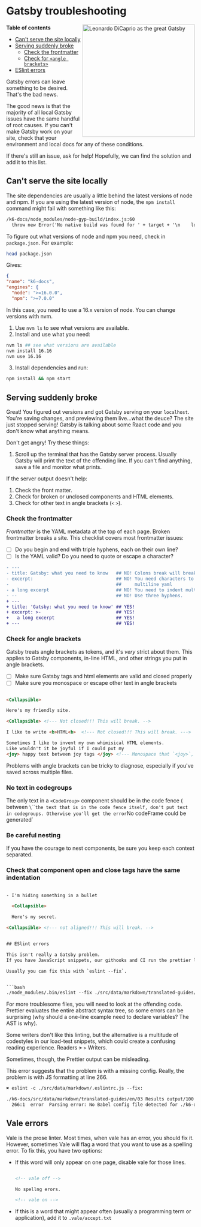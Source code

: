 # Gatsby troubleshooting


<img src="https://memegenerator.net/img/images/12595641.jpg" alt="Leonardo DiCaprio as the great Gatsby" width="300" align="right">


**Table of contents**

 - [Can't serve the site locally](#cant-serve-the-site-locally)
 - [Serving suddenly broke](#serving-suddenly-broke)
      - [Check the frontmatter](#check-the-frontmatter)
      - [Check for `<angle brackets>`](#check-for-angle-brackets)
  - [ESlint errors](#eslint-errors)

<!-- markdown-toc end -->


Gatsby errors can leave something to be desired.
That's the bad news.

The good news is that the majority of all local Gatsby issues have the same handful of root causes.
If you can't make Gatsby work on your site, check that your environment and local docs for any of these conditions.

If there's still an issue, ask for help!
Hopefully, we can find the solution and add it to this list.



## Can't serve the site locally

The site dependencies are usually a little behind the latest versions of node and npm.
If you are using the latest version of node, the `npm install` command might fail with something like this:

```txt
/k6-docs/node_modules/node-gyp-build/index.js:60
  throw new Error('No native build was found for ' + target + '\n    loaded from: ' + dir + '\n')
```

To figure out what versions of node and npm you need, check in `package.json`.
For example:

```sh
head package.json
```

Gives:

```json
{
"name": "k6-docs",
"engines": {
  "node": ">=16.0.0",
  "npm": ">=7.0.0"

```

In this case, you need to use a 16.x version of node.
You can change versions with nvm.

1. Use `nvm ls` to see what versions are available.
2. Install and use what you need:

  ```sh
  nvm ls ## see what versions are available
  nvm install 16.16
  nvm use 16.16
  ```

3. Install dependencies and run:

  ```sh
  npm install && npm start
  ```

## Serving suddenly broke

Great! You figured out versions and got Gatsby serving on your `localhost`.
You're saving changes, and previewing them live...what the deuce? The site just stopped serving! Gatsby is talking about some Raact code and you don't know what anything means.

Don't get angry! Try these things:

1. Scroll up the terminal that has the Gatsby server process. Usually Gatsby will print the text of the offending line. If you can't find anything, save a file and monitor what prints.

If the server output doesn't help:

1. Check the front matter.
1. Check for broken or unclosed components and HTML elements.
1. Check for other text in angle brackets (`<` `>`).


### Check the frontmatter

_Frontmatter_ is the YAML metadata at the top of each page.
Broken frontmatter breaks a site.
This checklist covers most frontmatter issues:

- [ ] Do you begin and end with triple hyphens, each on their own line?
- [ ] Is the YAML valid? Do you need to quote or escape a character?

```diff
- ---
- title: Gatsby: what you need to know   ## NO! Colons break will break things
- excerpt:                               ## NO! You need characters to introduce
-                                        ##     multiline yaml
- a long excerpt                         ## NO! You need to indent multiline yaml
- --                                     ## NO! Use three hyphens.
+ ---
+ title: 'Gatsby: what you need to know' ## YES!
+ excerpt: >-                            ## YES!
+   a long excerpt                       ## YES!
+ ---                                    ## YES!
```

### Check for angle brackets

Gatsby treats angle brackets as tokens, and it's _very_ strict about them.
This applies to Gatsby components, in-line HTML, and other strings you put in angle brackets.

- [ ] Make sure Gatsby tags and html elements are valid and closed properly
- [ ] Make sure you monospace or escape other text in angle brackets

```html

<Collapsible>

Here's my friendly site.

<Collapsible> <!--- Not closed!!! This will break. -->

I like to write <b>HTML<b>  <!--- Not closed!!! This will break. --->

Sometimes I like to invent my own whimisical HTML elements.
Like wouldn't it be joyful if I could put my
<joy> happy text between joy tags </joy> <!--- Monospace that `<joy>`, please --->.

```

Problems with angle brackets can be tricky to diagnose, especially if you've saved across multiple files.

### No text in codegroups

The only text in a `<CodeGroup>` component should be in the code fence ( between `\`\`\`` the text that is in the code fence itself, don't put text in codegroups.
Otherwise you'll get the error `No codeFrame could be generated`

### Be careful nesting

If you have the courage to nest components, be sure you keep each context separated.

### Check that component open and close tags have the same indentation

```html

- I'm hiding something in a bullet

  <Collapsible>

  Here's my secret.

<Collapsible> <!--- not aligned!!! This will break. -->


## ESlint errors

This isn't really a Gatsby problem.
If you have JavaScript snippets, our githooks and CI run the prettier linter on them.

Usually you can fix this with `eslint --fix`.


```bash
./node_modules/.bin/eslint --fix ./src/data/markdown/translated-guides/en/01\ Getting\ started/04\ Results\ Output.md 

```
For more troublesome files, you will need to look at the offending code.
Prettier evaluates the entire abstract syntax tree, so some errors can be surprising
(why should a one-line example need to declare variables? The AST is why).

Some writers don't like this linting, but the alternative is a multitude of codestyles in our load-test snippets, which could create a confusing reading experience.
Readers ~~>~~ `>` Writers. 

Sometimes, though, the Prettier output can be misleading.

This error suggests that the problem is with a missing config. Really, the problem is with JS formatting at line 266. 

```txt
✖ eslint -c ./src/data/markdown/.eslintrc.js --fix:

./k6-docs/src/data/markdown/translated-guides/en/03 Results output/100 End-of-test/150-custom-summary.md
  266:1  error  Parsing error: No Babel config file detected for ./k6-docs/src/data/markdown/translated-guides/en/03 Results output/100 End-of-test/150-custom-summary.md/5_5.javascript. Either disable config file checking with requireConfigFile: false, or configure Babel so that it can find the config files
```

## Vale errors

Vale is the prose linter. Most times, when vale has an error, you should fix it.
However, sometimes Vale will flag a word that you want to use as a spelling error.
To fix this, you have two options:

- If this word will only appear on one page, disable vale for those lines.

  ```markdown

  <!-- vale off -->
  
  No spellng erors.

  <!-- vale on -->
  ```

- If this is a word that might appear often (usually a programming term or application), add it to `.vale/accept.txt` 
